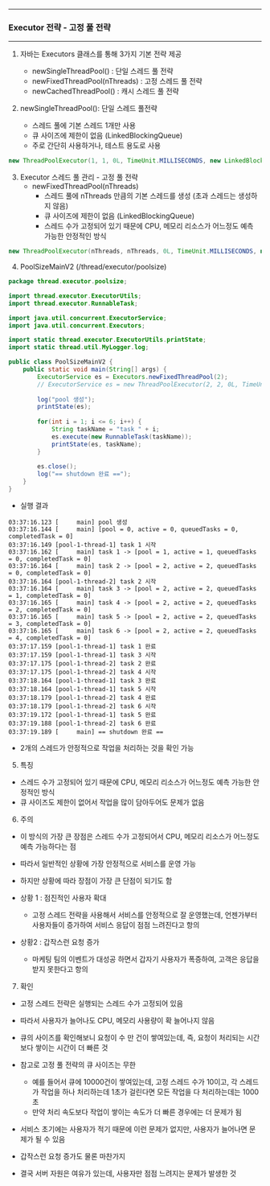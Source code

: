 -----
### Executor 전략 - 고정 풀 전략
-----
1. 자바는 Executors 클래스를 통해 3가지 기본 전략 제공
   - newSingleThreadPool() : 단일 스레드 풀 전략
   - newFixedThreadPool(nThreads) : 고정 스레드 풀 전략
   - newCachedThreadPool() : 캐시 스레드 풀 전략

2. newSingleThreadPool(): 단일 스레드 풀전략
   - 스레드 풀에 기본 스레드 1개만 사용
   - 큐 사이즈에 제한이 없음 (LinkedBlockingQueue)
   - 주로 간단히 사용하거나, 테스트 용도로 사용
```java
new ThreadPoolExecutor(1, 1, 0L, TimeUnit.MILLISECONDS, new LinkedBlockingQueue<Runnable>())
```

3. Executor 스레드 풀 관리 - 고정 풀 전략
   - newFixedThreadPool(nThreads)
     + 스레드 풀에 nThreads 만큼의 기본 스레드를 생성 (초과 스레드는 생성하지 않음)
     + 큐 사이즈에 제한이 없음 (LinkedBlockingQueue)
     + 스레드 수가 고정되어 있기 때문에 CPU, 메모리 리소스가 어느정도 예측 가능한 안정적인 방식
```java
new ThreadPoolExecutor(nThreads, nThreads, 0L, TimeUnit.MILLISECONDS, new LinkedBlockingQueue<Runnable>())
```

4. PoolSizeMainV2 (/thread/executor/poolsize)
```java
package thread.executor.poolsize;

import thread.executor.ExecutorUtils;
import thread.executor.RunnableTask;

import java.util.concurrent.ExecutorService;
import java.util.concurrent.Executors;

import static thread.executor.ExecutorUtils.printState;
import static thread.util.MyLogger.log;

public class PoolSizeMainV2 {
    public static void main(String[] args) {
        ExecutorService es = Executors.newFixedThreadPool(2);
        // ExecutorService es = new ThreadPoolExecutor(2, 2, 0L, TimeUnit.MILLISECONDS, new LinkedBlockingQueue<>());
        
        log("pool 생성");
        printState(es);
        
        for(int i = 1; i <= 6; i++) {
            String taskName = "task " + i;
            es.execute(new RunnableTask(taskName));
            printState(es, taskName);
        }
        
        es.close();
        log("== shutdown 완료 ==");
    }
}
```
  - 실행 결과
```
03:37:16.123 [     main] pool 생성
03:37:16.144 [     main] [pool = 0, active = 0, queuedTasks = 0, completedTask = 0]
03:37:16.149 [pool-1-thread-1] task 1 시작
03:37:16.162 [     main] task 1 -> [pool = 1, active = 1, queuedTasks = 0, completedTask = 0]
03:37:16.164 [     main] task 2 -> [pool = 2, active = 2, queuedTasks = 0, completedTask = 0]
03:37:16.164 [pool-1-thread-2] task 2 시작
03:37:16.164 [     main] task 3 -> [pool = 2, active = 2, queuedTasks = 1, completedTask = 0]
03:37:16.165 [     main] task 4 -> [pool = 2, active = 2, queuedTasks = 2, completedTask = 0]
03:37:16.165 [     main] task 5 -> [pool = 2, active = 2, queuedTasks = 3, completedTask = 0]
03:37:16.165 [     main] task 6 -> [pool = 2, active = 2, queuedTasks = 4, completedTask = 0]
03:37:17.159 [pool-1-thread-1] task 1 완료
03:37:17.159 [pool-1-thread-1] task 3 시작
03:37:17.175 [pool-1-thread-2] task 2 완료
03:37:17.175 [pool-1-thread-2] task 4 시작
03:37:18.164 [pool-1-thread-1] task 3 완료
03:37:18.164 [pool-1-thread-1] task 5 시작
03:37:18.179 [pool-1-thread-2] task 4 완료
03:37:18.179 [pool-1-thread-2] task 6 시작
03:37:19.172 [pool-1-thread-1] task 5 완료
03:37:19.188 [pool-1-thread-2] task 6 완료
03:37:19.189 [     main] == shutdown 완료 ==
```
  - 2개의 스레드가 안정적으로 작업을 처리하는 것을 확인 가능

5. 특징
  - 스레드 수가 고정되어 있기 때문에 CPU, 메모리 리소스가 어느정도 예측 가능한 안정적인 방식
  - 큐 사이즈도 제한이 없어서 작업을 많이 담아두어도 문제가 없음

6. 주의
  - 이 방식의 가장 큰 장점은 스레드 수가 고정되어서 CPU, 메모리 리소스가 어느정도 예측 가능하다는 점
  - 따라서 일반적인 상황에 가장 안정적으로 서비스를 운영 가능
  - 하지만 상황에 따라 장점이 가장 큰 단점이 되기도 함

  - 상황 1 : 점진적인 사용자 확대
    + 고정 스레드 전략을 사용해서 서비스를 안정적으로 잘 운영했는데, 언젠가부터 사용자들이 증가하여 서비스 응답이 점점 느려진다고 항의
  - 상황2 : 갑작스런 요청 증가
    + 마케팅 팀의 이벤트가 대성공 하면서 갑자기 사용자가 폭증하여, 고객은 응답을 받지 못한다고 항의

7. 확인
  - 고정 스레드 전략은 실행되는 스레드 수가 고정되어 있음
  - 따라서 사용자가 늘어나도 CPU, 메모리 사용량이 확 늘어나지 않음
  - 큐의 사이즈를 확인해보니 요청이 수 만 건이 쌓여있는데, 즉,  요청이 처리되는 시간보다 쌓이는 시간이 더 빠른 것
  - 참고로 고정 풀 전략의 큐 사이즈는 무한
    + 예를 들어서 큐에 10000건이 쌓여있는데, 고정 스레드 수가 10이고, 각 스레드가 작업을 하나 처리하는데 1초가 걸린다면 모든 작업을 다 처리하는데는 1000초
    + 만약 처리 속도보다 작업이 쌓이는 속도가 더 빠른 경우에는 더 문제가 됨
  
  - 서비스 초기에는 사용자가 적기 때문에 이런 문제가 없지만, 사용자가 늘어나면 문제가 될 수 있음
  - 갑작스런 요청 증가도 물론 마찬가지
  - 결국 서버 자원은 여유가 있는데, 사용자만 점점 느려지는 문제가 발생한 것
